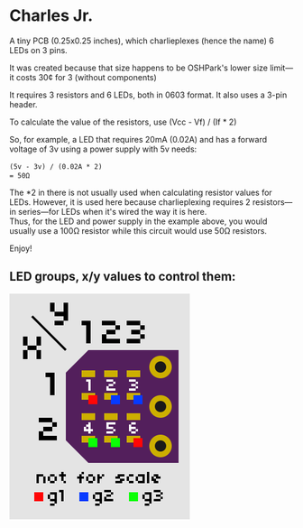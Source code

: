 # Charles Jr.

A tiny PCB (0.25x0.25 inches), which charlieplexes (hence the name) 6 LEDs on 3 pins.

It was created because that size happens to be OSHPark's lower size limit—it costs 30¢ for 3 (without components)

It requires 3 resistors and 6 LEDs, both in 0603 format. It also uses a 3-pin header.

To calculate the value of the resistors, use (Vcc - Vf) / (If * 2)

So, for example, a LED that requires 20mA (0.02A) and has a forward voltage of 3v using a power supply with 5v needs:

    (5v - 3v) / (0.02A * 2)
    = 50Ω

The *2 in there is not usually used when calculating resistor values for LEDs. However, it is used here because charlieplexing requires 2 resistors—in series—for LEDs when it's wired the way it is here.  
Thus, for the LED and power supply in the example above, you would usually use a 100Ω resistor while this circuit would use 50Ω resistors.

Enjoy!

## LED groups, x/y values to control them:

![image](connections.png)